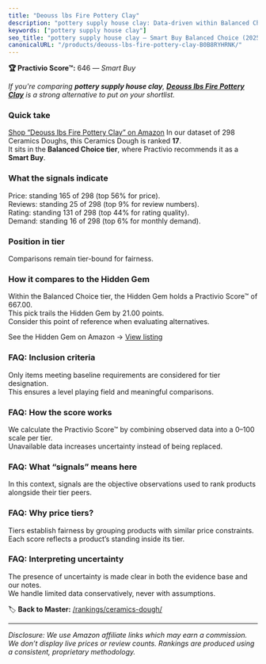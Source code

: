 ```yaml
---
title: "Deouss lbs Fire Pottery Clay"
description: "pottery supply house clay: Data-driven within Balanced Choice ranking using the Practivio Score™. Positioned by quality, value, demand, findability, momentum."
keywords: ["pottery supply house clay"]
seo_title: "pottery supply house clay — Smart Buy Balanced Choice (2025)"
canonicalURL: "/products/deouss-lbs-fire-pottery-clay-B0B8RYHRNK/"
---
```


**🏆 Practivio Score™:** 646 — _Smart Buy_


*If you're comparing **pottery supply house clay**, **[Deouss lbs Fire Pottery Clay](https://www.amazon.com/dp/B0B8RYHRNK?tag=practivio-20)** is a strong alternative to put on your shortlist.*
### Quick take
[Shop “Deouss lbs Fire Pottery Clay” on Amazon](https://www.amazon.com/dp/B0B8RYHRNK?tag=practivio-20)
In our dataset of 298 Ceramics Doughs, this Ceramics Dough is ranked **17**.  
It sits in the **Balanced Choice tier**, where Practivio recommends it as a **Smart Buy**.

### What the signals indicate
Price: standing 165 of 298 (top 56% for price).  
Reviews: standing 25 of 298 (top 9% for review numbers).  
Rating: standing 131 of 298 (top 44% for rating quality).  
Demand: standing 16 of 298 (top 6% for monthly demand).

### Position in tier
Comparisons remain tier-bound for fairness.

### How it compares to the Hidden Gem
Within the Balanced Choice tier, the Hidden Gem holds a Practivio Score™ of 667.00.  
This pick trails the Hidden Gem by 21.00 points.  
Consider this point of reference when evaluating alternatives.  

See the Hidden Gem on Amazon → [View listing](https://www.amazon.com/dp/B001GAP4YA?tag=practivio-20)

### FAQ: Inclusion criteria
Only items meeting baseline requirements are considered for tier designation.  
This ensures a level playing field and meaningful comparisons.

### FAQ: How the score works
We calculate the Practivio Score™ by combining observed data into a 0–100 scale per tier.  
Unavailable data increases uncertainty instead of being replaced.

### FAQ: What “signals” means here
In this context, signals are the objective observations used to rank products alongside their tier peers.

### FAQ: Why price tiers?
Tiers establish fairness by grouping products with similar price constraints.  
Each score reflects a product’s standing inside its tier.

### FAQ: Interpreting uncertainty
The presence of uncertainty is made clear in both the evidence base and our notes.  
We handle limited data conservatively, never with assumptions.


🏷️ **Back to Master:** [/rankings/ceramics-dough/](/rankings/ceramics-dough/)

---
_Disclosure: We use Amazon affiliate links which may earn a commission. We don’t display live prices or review counts. Rankings are produced using a consistent, proprietary methodology._
